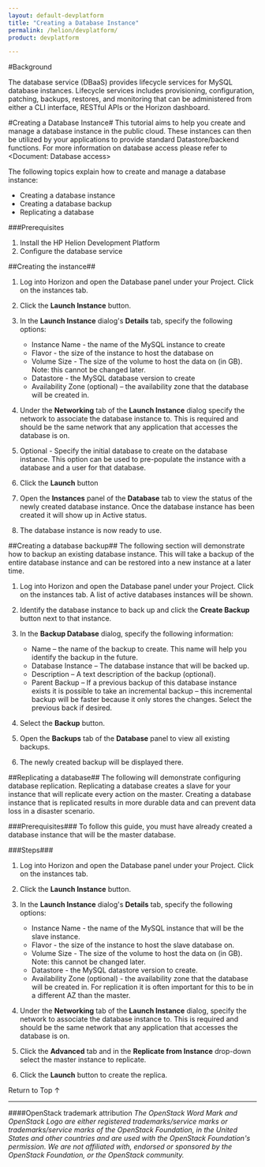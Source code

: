 ```yaml
---
layout: default-devplatform
title: "Creating a Database Instance"
permalink: /helion/devplatform/
product: devplatform

---
```

<!--UNDER REVISION-->


<script>

function PageRefresh {
onLoad="window.refresh"
}

PageRefresh();

</script>
<!--
???
-->

#Background 

The database service (DBaaS) provides lifecycle services for MySQL database instances. Lifecycle services includes provisioning, configuration, patching, backups, restores, and monitoring that can be administered from either a CLI interface, RESTful APIs or the Horizon dashboard. 

#Creating a Database Instance#
This tutorial aims to help you create and manage a database instance in the public cloud. These instances can then be utilized by your applications to provide standard Datastore/backend functions.   For more information on database access please refer to <Document: Database access>

The following topics explain how to create and manage a database instance:

- Creating a database instance
- Creating a database backup
- Replicating a database

###Prerequisites
1. Install the HP Helion Development Platform 
2. Configure the database service

##Creating the instance##



1. Log into Horizon and open the Database panel under your Project. Click on the instances tab. 
2. Click the **Launch Instance** button.
3. In the **Launch Instance** dialog's **Details** tab, specify the following options: 
	- Instance Name - the name of the MySQL instance to create 
	- Flavor - the size of the instance to host the database on
	- Volume Size - The size of the volume to host the data on (in GB). Note: this cannot be changed later.
	- Datastore - the MySQL database version to create
	- Availability Zone (optional) – the availability zone that the database will be created in.

4.	Under the **Networking** tab of the **Launch Instance** dialog specify the network to associate the database instance to. This is required and should be the same network that any application that accesses the database is on. 
5.	Optional - Specify the initial database to create on the database instance. This option can be used to pre-populate the instance with a database and a user for that database.  
6.	Click the **Launch** button
7.	Open the **Instances** panel of the **Database** tab to view the status of the newly created database instance. Once the database instance has been created it will show up in Active status.
8.	The database instance is now ready to use.

##Creating a database backup##
The following section will demonstrate how to backup an existing database instance. This will take a backup of the entire database instance and can be restored into a new instance at a later time. 

1.	Log into Horizon and open the Database panel under your Project. Click on the instances tab. A list of active databases instances will be shown.

2.	Identify the database instance to back up and click the **Create Backup** button next to that instance.
3.	In the **Backup Database** dialog, specify the following information:
	- Name – the name of the backup to create. This name will help you identify the backup in the future.
	- Database Instance – The database instance that will be backed up.
	- Description – A text description of the backup (optional).
	- Parent Backup – If a previous backup of this database instance exists it is possible to take an incremental backup – this incremental backup will be faster because it only stores the changes. Select the previous back if desired.
4.	Select the **Backup** button.
5.	Open the **Backups** tab of the **Database** panel to view all existing backups.
6.	The newly created backup will be displayed there.

 

##Replicating a database##
The following will demonstrate configuring database replication. Replicating a database creates a slave for your instance that will replicate every action on the master. Creating a database instance that is replicated results in more durable data and can prevent data loss in a disaster scenario.

###Prerequisites###
To follow this guide, you must have already created a database instance that will be the master database.  

###Steps###

1.	Log into Horizon and open the Database panel under your Project. Click on the instances tab.
2.	Click the **Launch Instance** button.
3.	In the **Launch Instance** dialog's **Details** tab, specify the following options:
	- Instance Name - the name of the MySQL instance that will be the slave instance.
	- Flavor - the size of the instance to host the slave database on.
	- Volume Size - The size of the volume to host the data on (in GB). Note: this cannot be changed later. 
	- Datastore - the MySQL datastore version to create.
	- Availability Zone (optional) - the availability zone that the database will be created in. For replication it is often important for this to be in a different AZ than the master.

 

4.	Under the **Networking** tab of the **Launch Instance** dialog, specify the network to associate the database instance to. This is required and should be the same network that any application that accesses the database is on.
5.	Click the **Advanced** tab and in the **Replicate from Instance** drop-down select the master instance to replicate.
6.	Click the **Launch** button to create the replica.


<a href="#top" style="padding:14px 0px 14px 0px; text-decoration: none;"> Return to Top &#8593; </a>

----
####OpenStack trademark attribution
*The OpenStack Word Mark and OpenStack Logo are either registered trademarks/service marks or trademarks/service marks of the OpenStack Foundation, in the United States and other countries and are used with the OpenStack Foundation's permission. We are not affiliated with, endorsed or sponsored by the OpenStack Foundation, or the OpenStack community.*


 
